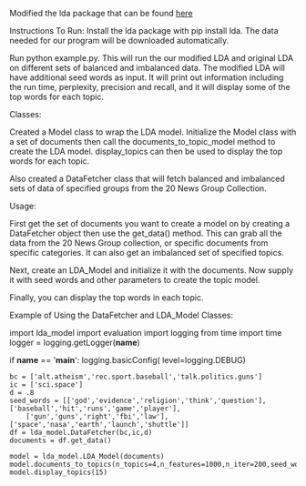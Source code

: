 Modified the lda package that can be found [here](https://pypi.python.org/pypi/lda)

Instructions To Run:
Install the lda package with pip install lda. The data needed for our program will be downloaded
automatically.

Run python example.py. This will run the our modified LDA and original LDA on different sets
of balanced and imbalanced data. The modified LDA will have additional seed words as input.
It will print out information including the run time, perplexity, precision and recall, and it
will display some of the top words for each topic. 

Classes:

Created a Model class to wrap the LDA model. Initialize the Model class with a set of documents then call
the documents_to_topic_model method to create the LDA model. display_topics can then be used to display the 
top words for each topic.

Also created a DataFetcher class that will fetch balanced and imbalanced sets of data of specified groups from
the 20 News Group Collection.

Usage:

First get the set of documents you want to create a model on by creating a DataFetcher object then use
the get_data() method. This can grab all the data from the 20 News Group collection, or specific 
documents from specific categories. It can also get an imbalanced set of specified topics.

Next, create an LDA_Model and initialize it with the documents. Now supply it with seed words and other 
parameters to create the topic model.

Finally, you can display the top words in each topic.


Example of Using the DataFetcher and LDA_Model Classes:

import lda_model
import evaluation
import logging
from time import time
logger = logging.getLogger(__name__)

if __name__ == '__main__':
	logging.basicConfig(  level=logging.DEBUG)

	bc = ['alt.atheism','rec.sport.baseball','talk.politics.guns']
	ic = ['sci.space']
	d = .8
	seed_words = [['god','evidence','religion','think','question'], ['baseball','hit','runs','game','player'],
		['gun','guns','right','fbi','law'],['space','nasa','earth','launch','shuttle']]
	df = lda_model.DataFetcher(bc,ic,d)
	documents = df.get_data()

	model = lda_model.LDA_Model(documents)
	model.documents_to_topics(n_topics=4,n_features=1000,n_iter=200,seed_words)
	model.display_topics(15)

